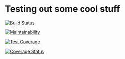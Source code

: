 # Testing out some cool stuff
[![Build Status](https://travis-ci.org/noobling/testing-node-indepth.svg?branch=master)](https://travis-ci.org/noobling/testing-node-indepth)

[![Maintainability](https://api.codeclimate.com/v1/badges/1e421f4a136e87ca9c25/maintainability)](https://codeclimate.com/github/noobling/testing-node-indepth/maintainability)

[![Test Coverage](https://api.codeclimate.com/v1/badges/1e421f4a136e87ca9c25/test_coverage)](https://codeclimate.com/github/noobling/testing-node-indepth/test_coverage)

[![Coverage Status](https://coveralls.io/repos/github/noobling/testing-node-indepth/badge.svg?branch=master)](https://coveralls.io/github/noobling/testing-node-indepth?branch=master)